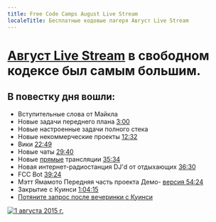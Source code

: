 ```yaml
---
title: Free Code Camps August Live Stream
localeTitle: Бесплатные кодовые лагеря Август Live Stream
---
```

# [Август Live Stream](https://youtu.be/UhoxoYrJ6Qs) в свободном кодексе был самым большим.

## В повестку дня вошли:

*   Вступительные слова от Майкла
*   Новые задачи переднего плана [3:00](https://youtu.be/UhoxoYrJ6Qs?t=3m)
*   Новые настроенные задачи полного стека
*   Новые некоммерческие проекты [12:32](https://youtu.be/UhoxoYrJ6Qs?t=12m32s)
*   Вики [22:49](https://youtu.be/UhoxoYrJ6Qs?t=22m49s)
*   Новые чаты [29:40](https://youtu.be/UhoxoYrJ6Qs?t=29m40s)
*   Новые [прямые](https://youtu.be/UhoxoYrJ6Qs?t=35m34s) трансляции [35:34](https://youtu.be/UhoxoYrJ6Qs?t=35m34s)
*   Новая интернет-радиостанция DJ'd от отдыхающих [36:30](https://youtu.be/UhoxoYrJ6Qs?t=36m30s)
*   FCC Bot [39:24](https://youtu.be/UhoxoYrJ6Qs?t=39m24s)
*   Мэтт Ямамото Передняя часть проекта Демо- [версия 54:24](https://youtu.be/UhoxoYrJ6Qs?t=54m24s)
*   Закрытие с Куинси [1:04:15](https://youtu.be/UhoxoYrJ6Qs?t=1h4m15s)
*   [Потяните запрос после вечеринки с Куинси](https://youtu.be/r0lCJ_TFYlI)

[![1 августа 2015 г.](//discourse-user-assets.s3.amazonaws.com/original/2X/2/2630ba14f0dd558a01903fd81d4ebbb9309cb926.png)](http://www.youtube.com/watch?feature=player_embedded&v=UhoxoYrJ6Qs)